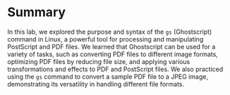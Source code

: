 # Summary

In this lab, we explored the purpose and syntax of the `gs` (Ghostscript) command in Linux, a powerful tool for processing and manipulating PostScript and PDF files. We learned that Ghostscript can be used for a variety of tasks, such as converting PDF files to different image formats, optimizing PDF files by reducing file size, and applying various transformations and effects to PDF and PostScript files. We also practiced using the `gs` command to convert a sample PDF file to a JPEG image, demonstrating its versatility in handling different file formats.
